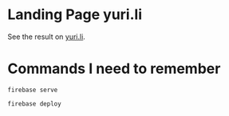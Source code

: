 # Landing Page yuri.li

See the result on [yuri.li](https://yuri.li).

# Commands I need to remember

```
firebase serve

firebase deploy
```
